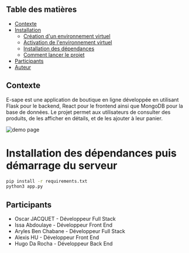 ## Table des matières

- [Contexte](#contexte)
- [Installation](#installation)
  - [Création d'un environnement virtuel](#création-dun-environnement-virtuel)
  - [Activation de l'environnement virtuel](#activation-de-lenvironnement-virtuel)
  - [Installation des dépendances](#installation-des-dépendances)
  - [Comment lancer le projet](#comment-lancer-le-projet)
- [Participants](#participants)
- [Auteur](#auteur)

## Contexte

E-sape est une application de boutique en ligne développée en utilisant Flask pour le backend, React pour le frontend ainsi que MongoDB pour la base de données. Le projet permet aux utilisateurs de consulter des produits, de les afficher en détails, et de les ajouter à leur panier.

![demo page](/e-sape_cap.png)



# Installation des dépendances puis démarrage du serveur

```bash
pip install -r requirements.txt
python3 app.py

```

## Participants

 - Oscar JACQUET    - Développeur Full Stack
 - Issa Abdoulaye  - Développeur Front End
 - Aryles Ben Chabane - Développeur Full Stack
 - Alexis HU        - Développeur Front End
 - Hugo Da Rocha    - Développeur Back End
